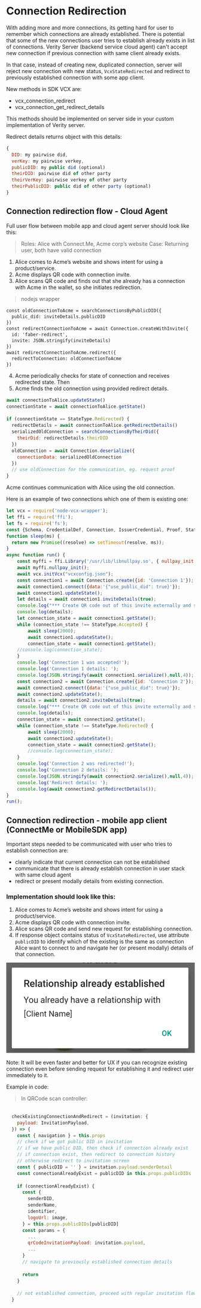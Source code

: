 # Connection Redirection

With adding more and more connections, its getting hard for user to remember which connections are already established. There is potential that some of the new connections user tries to establish already exists in list of connections. Verity Server (backend service cloud agent) can't accept new connection if previous connection with same client already exists. 

In that case, instead of creating new, duplicated connection, server will reject new connection with new status, `VcxStateRedirected` and redirect to previously established connection with some app client. 

New methods in SDK VCX are: 
- vcx_connection_redirect 
- vcx_connection_get_redirect_details

This methods should be implemented on server side in your custom implementation of Verity server. 

Redirect details returns object with this details:

```javascript
{
  DID: my pairwise did,
  verKey: my pairwise verkey,
  publicDID: my public did (optional)
  theirDID: pairwise did of other party
  theirVerKey: pairwise verkey of other party
  theirPublicDID: public did of other party (optional)
}
```

## Connection redirection flow - Cloud Agent

Full user flow between mobile app and cloud agent server should look like this: 


> Roles: Alice with Connect.Me, Acme corp’s website
> Case: Returning user, both have valid connection


1. Alice comes to Acme’s website and shows intent for using a product/service.
2. Acme displays QR code with connection invite.
3. Alice scans QR code and finds out that she already has a connection with Acme in the wallet, so she initiates redirection.

> nodejs wrapper
```
const oldConnectionToAcme = searchConnectionsByPublicDID({
  public_did: inviteDetails.publicDID
})
const redirectConnectionToAcme = await Connection.createWithInvite({
  id: 'faber-redirect',
  invite: JSON.stringify(inviteDetails)
})
await redirectConnectionToAcme.redirect({
  redirectToConnection: oldConnectionToAcme
})
```

4. Acme periodically checks for state of connection and receives redirected state. Then 
5. Acme finds the old connection using provided redirect details.

```javascript
await connectionToAlice.updateState()
connectionState = await connectionToAlice.getState()

if (connectionState == StateType.Redirected) {
  redirectDetails = await connectionToAlice.getRedirectDetails()
  serializedOldConnection = searchConnectionsByTheirDid({
    theirDid: redirectDetails.theirDID
  })
  oldConnection = await Connection.deserialize({
    connectionData: serializedOldConnection
  })
  // use oldConnection for the communication, eg. request proof
}
```
Acme continues communication with Alice using the old connection.


Here is an example of two connections which one of them is existing one: 

```javascript
let vcx = require('node-vcx-wrapper');
let ffi = require('ffi');
let fs = require('fs');
const {Schema, CredentialDef, Connection, IssuerCredential, Proof, StateType, Error, rustAPI} = vcx;
function sleep(ms) {
  return new Promise((resolve) => setTimeout(resolve, ms));
}
async function run() {
    const myffi = ffi.Library('/usr/lib/libnullpay.so', { nullpay_init: ['void', []] });
    await myffi.nullpay_init();
    await vcx.initVcx("vcxconfig.json");
    const connection1 = await Connection.create({id: 'Connection 1'});
    await connection1.connect({data:'{"use_public_did": true}'});
    await connection1.updateState();
    let details = await connection1.inviteDetails(true);
    console.log("*** Create QR code out of this invite externally and scan it with ConnectMe app ***\n");
    console.log(details);
    let connection_state = await connection1.getState();
    while (connection_state !== StateType.Accepted) {
        await sleep(2000);
        await connection1.updateState();
        connection_state = await connection1.getState();
	//console.log(connection_state);
    }
    console.log('Connection 1 was accepted!');
    console.log('Connection 1 details: ');
    console.log(JSON.stringify(await connection1.serialize(),null,4));
    const connection2 = await Connection.create({id: 'Connection 2'});
    await connection2.connect({data:'{"use_public_did": true}'});
    await connection2.updateState();
    details = await connection2.inviteDetails(true);
    console.log("*** Create QR code out of this invite externally and scan it with ConnectMe app ***\n");
    console.log(details);
    connection_state = await connection2.getState();
    while (connection_state !== StateType.Redirected) {
        await sleep(2000);
        await connection2.updateState();
        connection_state = await connection2.getState();
        //console.log(connection_state);
    }
    console.log('Connection 2 was redirected!');
    console.log('Connection 2 details: ');
    console.log(JSON.stringify(await connection2.serialize(),null,4));
    console.log('Redirect details: ');
    console.log(await connection2.getRedirectDetails());
}
run();
```

## Connection redirection - mobile app client (ConnectMe or MobileSDK app)

Important steps needed to be communicated with user who tries to establish connection are: 

- clearly indicate that current connection can not be established
- communicate that there is already establish connection in user stack with same cloud agent
- redirect or present modally details from existing connection.


### **Implementation** should look like this: 

1. Alice comes to Acme’s website and shows intent for using a product/service.
2. Acme displays QR code with connection invite.
3. Alice scans QR code and send new request for establishing connection. 
4. If response object contains status of `VcxStateRedirected`, use attribute `publicDID` to identify which of the existing is the same as connection Alice want to connect to and navigate her (or present modally) details of that connection. 

![Existing connection warning](wiki-images/ExistingConnectionWarning.png)

Note: It will be even faster and better for UX if you can recognize existing connection even before sending request for establishing it and redirect user immediately to it.

Example in code: 

> In QRCode scan controller: 
```javascript

  checkExistingConnectionAndRedirect = (invitation: {
    payload: InvitationPayload,
  }) => {
    const { navigation } = this.props
    // check if we got public DID in invitation
    // if we have public DID, then check if connection already exist
    // if connection exist, then redirect to connection history
    // otherwise redirect to invitation screen
    const { publicDID = '' } = invitation.payload.senderDetail
    const connectionAlreadyExist = publicDID in this.props.publicDIDs

    if (connectionAlreadyExist) {
      const {
        senderDID,
        senderName,
        identifier,
        logoUrl: image,
      } = this.props.publicDIDs[publicDID]
      const params = {
        ...
        qrCodeInvitationPayload: invitation.payload,
        ...
      }
      // navigate to previously established connection details

      return
    }
    
    // not established connection, proceed with regular invitation flow 
  }

```

